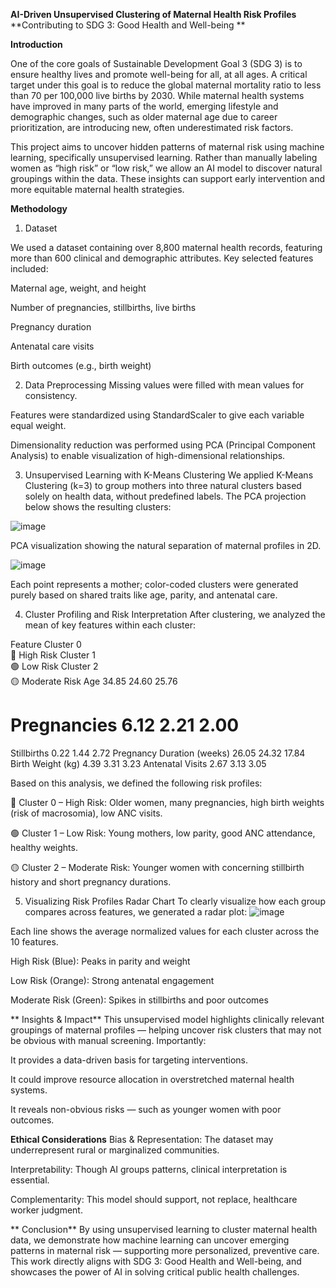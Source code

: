 **AI-Driven Unsupervised Clustering of Maternal Health Risk Profiles**
**Contributing to SDG 3: Good Health and Well-being
**

**Introduction**

One of the core goals of Sustainable Development Goal 3 (SDG 3) is to ensure healthy lives and promote well-being for all, at all ages. A critical target under this goal is to reduce the global maternal mortality ratio to less than 70 per 100,000 live births by 2030. While maternal health systems have improved in many parts of the world, emerging lifestyle and demographic changes, such as older maternal age due to career prioritization, are introducing new, often underestimated risk factors.

This project aims to uncover hidden patterns of maternal risk using machine learning, specifically unsupervised learning. Rather than manually labeling women as “high risk” or “low risk,” we allow an AI model to discover natural groupings within the data. These insights can support early intervention and more equitable maternal health strategies.

**Methodology**
 1. Dataset
    
We used a dataset containing over 8,800 maternal health records, featuring more than 600 clinical and demographic attributes. Key selected features included:

Maternal age, weight, and height

Number of pregnancies, stillbirths, live births

Pregnancy duration

Antenatal care visits

Birth outcomes (e.g., birth weight)

 2. Data Preprocessing
Missing values were filled with mean values for consistency.

Features were standardized using StandardScaler to give each variable equal weight.

Dimensionality reduction was performed using PCA (Principal Component Analysis) to enable visualization of high-dimensional relationships.

3. Unsupervised Learning with K-Means Clustering
We applied K-Means Clustering (k=3) to group mothers into three natural clusters based solely on health data, without predefined labels. The PCA projection below shows the resulting clusters:

![image](https://github.com/user-attachments/assets/0eb52ce9-6152-4f3d-a582-311509908d4e)

PCA visualization showing the natural separation of maternal profiles in 2D.

![image](https://github.com/user-attachments/assets/8177688d-4f01-4dfc-8227-1e4ac97b4015)

Each point represents a mother; color-coded clusters were generated purely based on shared traits like age, parity, and antenatal care.

 4. Cluster Profiling and Risk Interpretation
After clustering, we analyzed the mean of key features within each cluster:

Feature	Cluster 0<br>🔴 High Risk	Cluster 1<br>🟢 Low Risk	Cluster 2<br>🟡 Moderate Risk
Age	34.85	24.60	25.76
# Pregnancies	6.12	2.21	2.00
Stillbirths	0.22	1.44	2.72
Pregnancy Duration (weeks)	26.05	24.32	17.84
Birth Weight (kg)	4.39	3.31	3.23
Antenatal Visits	2.67	3.13	3.05

Based on this analysis, we defined the following risk profiles:

🔴 Cluster 0 – High Risk: Older women, many pregnancies, high birth weights (risk of macrosomia), low ANC visits.

🟢 Cluster 1 – Low Risk: Young mothers, low parity, good ANC attendance, healthy weights.

🟡 Cluster 2 – Moderate Risk: Younger women with concerning stillbirth history and short pregnancy durations.

 5. Visualizing Risk Profiles
 Radar Chart
To clearly visualize how each group compares across features, we generated a radar plot:
![image](https://github.com/user-attachments/assets/bf832f92-9981-4ce3-be43-da72f86f76df)


Each line shows the average normalized values for each cluster across the 10 features.

High Risk (Blue): Peaks in parity and weight

Low Risk (Orange): Strong antenatal engagement

Moderate Risk (Green): Spikes in stillbirths and poor outcomes

** Insights & Impact**
This unsupervised model highlights clinically relevant groupings of maternal profiles — helping uncover risk clusters that may not be obvious with manual screening. Importantly:

It provides a data-driven basis for targeting interventions.

It could improve resource allocation in overstretched maternal health systems.

It reveals non-obvious risks — such as younger women with poor outcomes.

 **Ethical Considerations**
Bias & Representation: The dataset may underrepresent rural or marginalized communities.

Interpretability: Though AI groups patterns, clinical interpretation is essential.

Complementarity: This model should support, not replace, healthcare worker judgment.

** Conclusion**
By using unsupervised learning to cluster maternal health data, we demonstrate how machine learning can uncover emerging patterns in maternal risk — supporting more personalized, preventive care. This work directly aligns with SDG 3: Good Health and Well-being, and showcases the power of AI in solving critical public health challenges.

